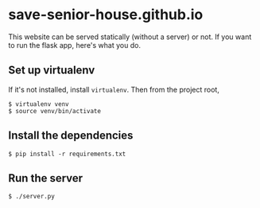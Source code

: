 # save-senior-house.github.io

This website can be served statically (without a server) or not. If you want to run the flask app, here's what you do.

## Set up virtualenv

If it's not installed, install `virtualenv`. Then from the project root,

```console
$ virtualenv venv
$ source venv/bin/activate
```

## Install the dependencies

```console
$ pip install -r requirements.txt
```

## Run the server

```console
$ ./server.py
```

